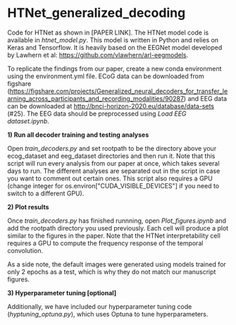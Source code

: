 # HTNet_generalized_decoding

Code for HTNet as shown in [PAPER LINK]. The HTNet model code is available in *htnet_model.py*. This model is written in Python and relies on Keras and Tensorflow. It is heavily based on the EEGNet model developed by Lawhern et al: https://github.com/vlawhern/arl-eegmodels.

To replicate the findings from our paper, create a new conda environment using the environment.yml file. ECoG data can be downloaded from figshare (https://figshare.com/projects/Generalized_neural_decoders_for_transfer_learning_across_participants_and_recording_modalities/90287) and EEG data can be downloaded at http://bnci-horizon-2020.eu/database/data-sets (#25). The EEG data should be preprocessed using *Load EEG dataset.ipynb*.



**1) Run all decoder training and testing analyses**

Open *train_decoders.py* and set rootpath to be the directory above your ecog_dataset and eeg_dataset directories and then run it. Note that this script will run every analysis from our paper at once, which takes several days to run. The different analyses are separated out in the script in case you want to comment out certain ones. This script also requires a GPU (change integer for os.environ["CUDA_VISIBLE_DEVICES"] if you need to switch to a different GPU).



**2) Plot results**

Once *train_decoders.py* has finished runnning, open *Plot_figures.ipynb* and add the rootpath directory you used previously. Each cell will produce a plot similar to the figures in the paper. Note that the HTNet interpretability cell requires a GPU to compute the frequency response of the temporal convolution.

As a side note, the default images were generated using models trained for only 2 epochs as a test, which is why they do not match our manuscript figures.



**3) Hyperparameter tuning [optional]**

Additionally, we have included our hyperparameter tuning code (*hyptuning_optuna.py*), which uses Optuna to tune hyperparameters.
